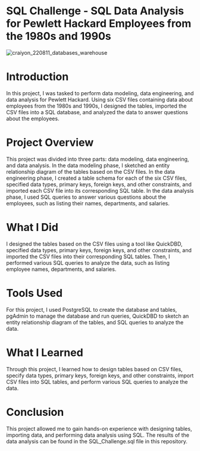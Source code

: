 # SQL Challenge - SQL Data Analysis for Pewlett Hackard Employees from the 1980s and 1990s
![craiyon_220811_databases_warehouse](https://user-images.githubusercontent.com/52866379/222321208-6161eea6-846c-417c-887f-2bfe0bb6f2ef.png)

# Introduction
In this project, I was tasked to perform data modeling, data engineering, and data analysis for Pewlett Hackard. Using six CSV files containing data about employees from the 1980s and 1990s, I designed the tables, imported the CSV files into a SQL database, and analyzed the data to answer questions about the employees.

# Project Overview
This project was divided into three parts: data modeling, data engineering, and data analysis. In the data modeling phase, I sketched an entity relationship diagram of the tables based on the CSV files. In the data engineering phase, I created a table schema for each of the six CSV files, specified data types, primary keys, foreign keys, and other constraints, and imported each CSV file into its corresponding SQL table. In the data analysis phase, I used SQL queries to answer various questions about the employees, such as listing their names, departments, and salaries.

# What I Did
I designed the tables based on the CSV files using a tool like QuickDBD, specified data types, primary keys, foreign keys, and other constraints, and imported the CSV files into their corresponding SQL tables. Then, I performed various SQL queries to analyze the data, such as listing employee names, departments, and salaries.

# Tools Used
For this project, I used PostgreSQL to create the database and tables, pgAdmin to manage the database and run queries, QuickDBD to sketch an entity relationship diagram of the tables, and SQL queries to analyze the data.

# What I Learned
Through this project, I learned how to design tables based on CSV files, specify data types, primary keys, foreign keys, and other constraints, import CSV files into SQL tables, and perform various SQL queries to analyze the data.

# Conclusion
This project allowed me to gain hands-on experience with designing tables, importing data, and performing data analysis using SQL. The results of the data analysis can be found in the SQL_Challenge.sql file in this repository.
